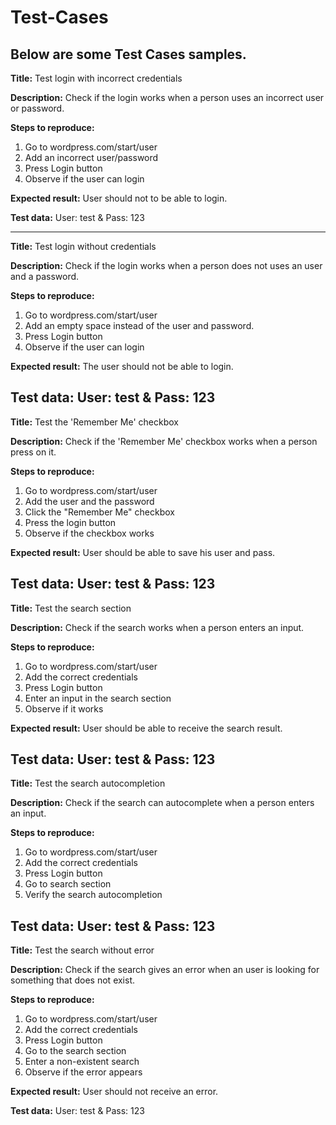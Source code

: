 # Test-Cases
Below are some Test Cases samples.
---------------
**Title:**
Test login with incorrect credentials

**Description:**
Check if the login works when a person uses an incorrect user or password.

**Steps to reproduce:**
1. Go to wordpress.com/start/user  
2. Add an incorrect user/password
3. Press Login button
4. Observe if the user can login

**Expected result:**
User should not to be able to login.

**Test data:**
User: test & Pass: 123

----------------------------

**Title:**
Test login without credentials

**Description:**
Check if the login works when a person does not uses an user and a password.

**Steps to reproduce:**
1. Go to wordpress.com/start/user  
2. Add an empty space instead of the user and password.
3. Press Login button
4. Observe if the user can login

**Expected result:**
The user should not be able to login.

**Test data:**
User: test & Pass: 123
--------------------------------

**Title:**
Test the 'Remember Me' checkbox 

**Description:**
Check if the 'Remember Me' checkbox works when a person press on it.

**Steps to reproduce:**
1. Go to wordpress.com/start/user  
2. Add the user and the password
3. Click the "Remember Me" checkbox
4. Press the login button
5. Observe if the checkbox works

**Expected result:**
User should be able to save his user and pass.

**Test data:**
User: test & Pass: 123
-----------------------

**Title:**
Test the search section

**Description:**
Check if the search works when a person enters an input.

**Steps to reproduce:**
1. Go to wordpress.com/start/user  
2. Add the correct credentials
3. Press Login button
4. Enter an input in the search section
5. Observe if it works

**Expected result:**
User should be able to receive the search result.

**Test data:**
User: test & Pass: 123
-----------------------

**Title:**
Test the search autocompletion

**Description:**
Check if the search can autocomplete when a person enters an input.

**Steps to reproduce:**
1. Go to wordpress.com/start/user  
2. Add the correct credentials
3. Press Login button
4. Go to search section
5. Verify the search autocompletion

**Test data:**
User: test & Pass: 123
--------------------------

**Title:**
Test the search without error

**Description:**
Check if the search gives an error when an user is looking for something that does not exist.

**Steps to reproduce:**
1. Go to wordpress.com/start/user  
2. Add the correct credentials
3. Press Login button
4. Go to the search section
5. Enter a non-existent search
6. Observe if the error appears

**Expected result:**
User should not receive an error.

**Test data:**
User: test & Pass: 123














